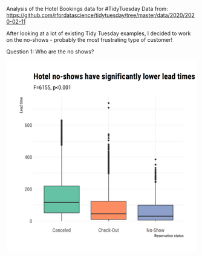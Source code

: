 Analysis of the Hotel Bookings data for #TidyTuesday 
Data from: https://github.com/rfordatascience/tidytuesday/tree/master/data/2020/2020-02-11

After looking at a lot of existing Tidy Tuesday examples, I decided to work on the no-shows - probably 
the most frustrating type of customer!

Question 1: Who are the no shows?

![alt text](https://github.com/EvaMurzyn/TidyTuesdays/blob/master/2020-02-11%20Hotels/lead_time.png) <!-- .element height="50%" width="50%" -->
